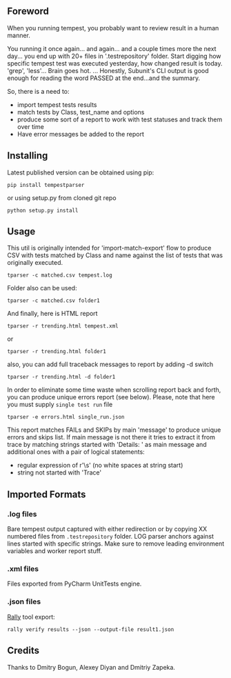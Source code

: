 ## Foreword

When you running tempest, you probably want to review result in a human manner.

You running it once again... and again... and a couple times more the next day... you end up with 20+ files in '.testrepository' folder. Start digging how specific tempest test was executed yesterday, how changed result is today. 'grep', 'less'... Brain goes hot.
...
Honestly, Subunit's CLI output is good enough for reading the word PASSED at the end...and the summary.

So, there is a need to:
- import tempest tests results
- match tests by Class, test_name and options
- produce some sort of a report to work with test statuses and track them over time
- Have error messages be added to the report


## Installing

Latest published version can be obtained using pip:

```pip install tempestparser```

or using setup.py from cloned git repo

```python setup.py install```

## Usage

This util is originally intended for 'import-match-export' flow to produce CSV with tests matched by Class and name against the list of tests that was originally executed.

```tparser -c matched.csv tempest.log```

Folder also can be used:

```tparser -c matched.csv folder1```

And finally, here is HTML report

```tparser -r trending.html tempest.xml```

or

```tparser -r trending.html folder1```

also, you can add full traceback messages to report by adding -d switch

```tparser -r trending.html -d folder1```

In order to eliminate some time waste when scrolling report back and forth,
you can produce unique errors report (see below).
Please, note that here you must supply `single test run` file

```tparser -e errors.html single_run.json```

This report matches FAILs and SKIPs by main 'message' to produce unique errors and skips list. If main message is not there it tries to extract it from trace by matching strings started with 'Details: ' as main message and additional ones with a pair of logical statements:
- regular expression of r'\s' (no white spaces at string start)
- string not started with 'Trace'


## Imported Formats

### .log files
Bare tempest output captured with either redirection or by copying XX numbered files from `.testrepository` folder.
LOG parser anchors against lines started with specific strings. Make sure to remove leading environment variables and worker report stuff.

### .xml files
Files exported from PyCharm UnitTests engine.

### .json files
[Rally](https://github.com/openstack/rally) tool export: 

```rally verify results --json --output-file result1.json```

## Credits

Thanks to Dmitry Bogun, Alexey Diyan and Dmitriy Zapeka.

